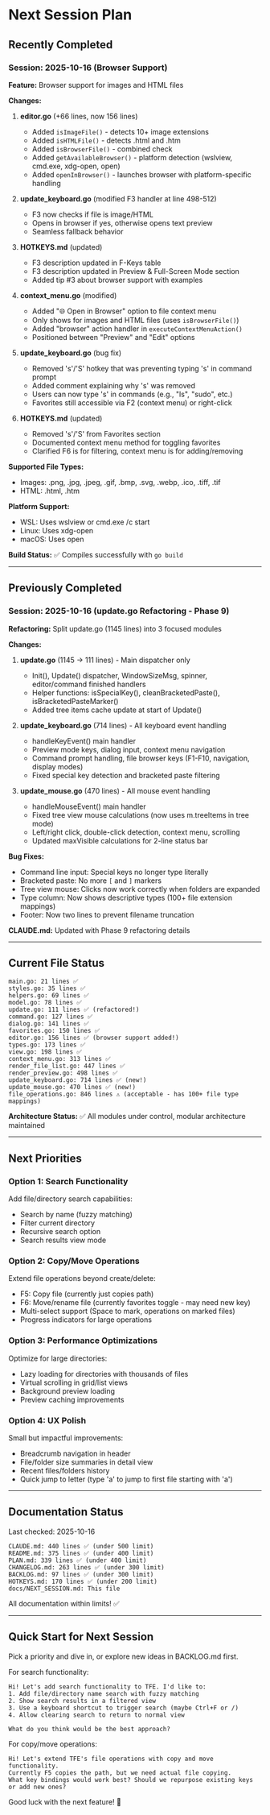 # Next Session Plan

## Recently Completed

### Session: 2025-10-16 (Browser Support)

**Feature:** Browser support for images and HTML files

**Changes:**
1. **editor.go** (+66 lines, now 156 lines)
   - Added `isImageFile()` - detects 10+ image extensions
   - Added `isHTMLFile()` - detects .html and .htm
   - Added `isBrowserFile()` - combined check
   - Added `getAvailableBrowser()` - platform detection (wslview, cmd.exe, xdg-open, open)
   - Added `openInBrowser()` - launches browser with platform-specific handling

2. **update_keyboard.go** (modified F3 handler at line 498-512)
   - F3 now checks if file is image/HTML
   - Opens in browser if yes, otherwise opens text preview
   - Seamless fallback behavior

3. **HOTKEYS.md** (updated)
   - F3 description updated in F-Keys table
   - F3 description updated in Preview & Full-Screen Mode section
   - Added tip #3 about browser support with examples

4. **context_menu.go** (modified)
   - Added "🌐 Open in Browser" option to file context menu
   - Only shows for images and HTML files (uses `isBrowserFile()`)
   - Added "browser" action handler in `executeContextMenuAction()`
   - Positioned between "Preview" and "Edit" options

5. **update_keyboard.go** (bug fix)
   - Removed 's'/'S' hotkey that was preventing typing 's' in command prompt
   - Added comment explaining why 's' was removed
   - Users can now type 's' in commands (e.g., "ls", "sudo", etc.)
   - Favorites still accessible via F2 (context menu) or right-click

6. **HOTKEYS.md** (updated)
   - Removed 's'/'S' from Favorites section
   - Documented context menu method for toggling favorites
   - Clarified F6 is for filtering, context menu is for adding/removing

**Supported File Types:**
- Images: .png, .jpg, .jpeg, .gif, .bmp, .svg, .webp, .ico, .tiff, .tif
- HTML: .html, .htm

**Platform Support:**
- WSL: Uses wslview or cmd.exe /c start
- Linux: Uses xdg-open
- macOS: Uses open

**Build Status:** ✅ Compiles successfully with `go build`

---

## Previously Completed

### Session: 2025-10-16 (update.go Refactoring - Phase 9)

**Refactoring:** Split update.go (1145 lines) into 3 focused modules

**Changes:**
1. **update.go** (1145 → 111 lines) - Main dispatcher only
   - Init(), Update() dispatcher, WindowSizeMsg, spinner, editor/command finished handlers
   - Helper functions: isSpecialKey(), cleanBracketedPaste(), isBracketedPasteMarker()
   - Added tree items cache update at start of Update()

2. **update_keyboard.go** (714 lines) - All keyboard event handling
   - handleKeyEvent() main handler
   - Preview mode keys, dialog input, context menu navigation
   - Command prompt handling, file browser keys (F1-F10, navigation, display modes)
   - Fixed special key detection and bracketed paste filtering

3. **update_mouse.go** (470 lines) - All mouse event handling
   - handleMouseEvent() main handler
   - Fixed tree view mouse calculations (now uses m.treeItems in tree mode)
   - Left/right click, double-click detection, context menu, scrolling
   - Updated maxVisible calculations for 2-line status bar

**Bug Fixes:**
- Command line input: Special keys no longer type literally
- Bracketed paste: No more `[` and `]` markers
- Tree view mouse: Clicks now work correctly when folders are expanded
- Type column: Now shows descriptive types (100+ file extension mappings)
- Footer: Now two lines to prevent filename truncation

**CLAUDE.md:** Updated with Phase 9 refactoring details

---

## Current File Status

```
main.go: 21 lines ✅
styles.go: 35 lines ✅
helpers.go: 69 lines ✅
model.go: 78 lines ✅
update.go: 111 lines ✅ (refactored!)
command.go: 127 lines ✅
dialog.go: 141 lines ✅
favorites.go: 150 lines ✅
editor.go: 156 lines ✅ (browser support added!)
types.go: 173 lines ✅
view.go: 198 lines ✅
context_menu.go: 313 lines ✅
render_file_list.go: 447 lines ✅
render_preview.go: 498 lines ✅
update_keyboard.go: 714 lines ✅ (new!)
update_mouse.go: 470 lines ✅ (new!)
file_operations.go: 846 lines ⚠️ (acceptable - has 100+ file type mappings)
```

**Architecture Status:** ✅ All modules under control, modular architecture maintained

---

## Next Priorities

### Option 1: Search Functionality
Add file/directory search capabilities:
- Search by name (fuzzy matching)
- Filter current directory
- Recursive search option
- Search results view mode

### Option 2: Copy/Move Operations
Extend file operations beyond create/delete:
- F5: Copy file (currently just copies path)
- F6: Move/rename file (currently favorites toggle - may need new key)
- Multi-select support (Space to mark, operations on marked files)
- Progress indicators for large operations

### Option 3: Performance Optimizations
Optimize for large directories:
- Lazy loading for directories with thousands of files
- Virtual scrolling in grid/list views
- Background preview loading
- Preview caching improvements

### Option 4: UX Polish
Small but impactful improvements:
- Breadcrumb navigation in header
- File/folder size summaries in detail view
- Recent files/folders history
- Quick jump to letter (type 'a' to jump to first file starting with 'a')

---

## Documentation Status

Last checked: 2025-10-16

```
CLAUDE.md: 440 lines ✅ (under 500 limit)
README.md: 375 lines ✅ (under 400 limit)
PLAN.md: 339 lines ✅ (under 400 limit)
CHANGELOG.md: 263 lines ✅ (under 300 limit)
BACKLOG.md: 97 lines ✅ (under 300 limit)
HOTKEYS.md: 170 lines ✅ (under 200 limit)
docs/NEXT_SESSION.md: This file
```

All documentation within limits! ✅

---

## Quick Start for Next Session

Pick a priority and dive in, or explore new ideas in BACKLOG.md first.

For search functionality:
```
Hi! Let's add search functionality to TFE. I'd like to:
1. Add file/directory name search with fuzzy matching
2. Show search results in a filtered view
3. Use a keyboard shortcut to trigger search (maybe Ctrl+F or /)
4. Allow clearing search to return to normal view

What do you think would be the best approach?
```

For copy/move operations:
```
Hi! Let's extend TFE's file operations with copy and move functionality.
Currently F5 copies the path, but we need actual file copying.
What key bindings would work best? Should we repurpose existing keys or add new ones?
```

Good luck with the next feature! 🚀
